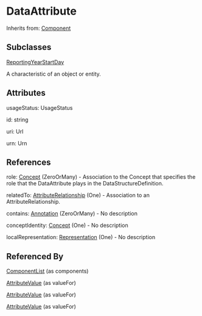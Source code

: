 
# DataAttribute

Inherits from: [Component](../Base/Component.md)

## Subclasses

[ReportingYearStartDay](ReportingYearStartDay.md)



A characteristic of an object or entity.

## Attributes

usageStatus: UsageStatus

id: string

uri: Url

urn: Urn



## References

role: [Concept](../ConceptSchemes/Concept.md) (ZeroOrMany) - Association to the Concept that specifies the role that the DataAttribute plays in the DataStructureDefinition.

relatedTo: [AttributeRelationship](AttributeRelationship.md) (One) - Association to an AttributeRelationship.

contains: [Annotation](../Base/Annotation.md) (ZeroOrMany) - No description

conceptIdentity: [Concept](../ConceptSchemes/Concept.md) (One) - No description

localRepresentation: [Representation](../Base/Representation.md) (One) - No description



## Referenced By

[ComponentList](../Base/ComponentList.md) (as components)

[AttributeValue](AttributeValue.md) (as valueFor)

[AttributeValue](AttributeValue.md) (as valueFor)

[AttributeValue](AttributeValue.md) (as valueFor)


